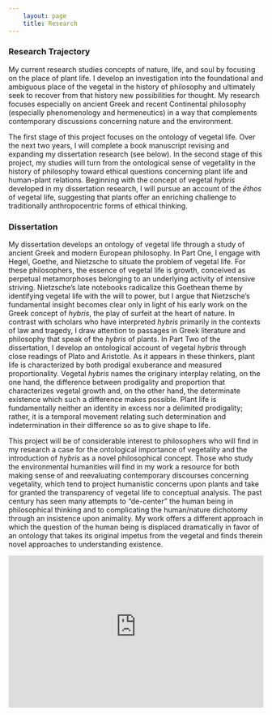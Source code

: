 ```yaml
---
    layout: page
    title: Research
---
```


<!-- {% include image.html src="/images/research-head.png" %} -->

### Research Trajectory

My current research studies concepts of nature, life, and soul by focusing on the place of plant life. I develop an investigation into the foundational and ambiguous place of the vegetal in the history of philosophy and ultimately seek to recover from that history new possibilities for thought. My research focuses especially on ancient Greek and recent Continental philosophy (especially phenomenology and hermeneutics) in a way that complements contemporary discussions concerning nature and the environment.

The first stage of this project focuses on the ontology of vegetal life. Over the next two years, I will complete a book manuscript revising and expanding my dissertation research (see below). In the second stage of this project, my studies will turn from the ontological sense
of vegetality in the history of philosophy toward ethical questions concerning plant life and human-plant relations. Beginning with the concept of vegetal *hybris* developed in my dissertation research, I will pursue an account of the *ēthos* of vegetal life, suggesting that plants offer an enriching challenge to traditionally anthropocentric forms of ethical thinking.

### Dissertation

My dissertation develops an ontology of vegetal life through a study of ancient Greek and modern European philosophy. In Part One, I engage with Hegel, Goethe, and Nietzsche to situate the problem of vegetal life. For these philosophers, the essence of vegetal life is growth, conceived as perpetual metamorphoses belonging to an underlying activity of intensive striving. Nietzsche’s late notebooks radicalize this Goethean theme by identifying vegetal life with the will to power, but I argue that Nietzsche’s fundamental insight becomes clear only in light of his early work on the Greek concept of *hybris*, the play of surfeit at the heart of nature. In contrast with scholars who have interpreted *hybris* primarily in the contexts of law and tragedy, I draw attention to passages in Greek literature and philosophy that speak of the *hybris* of plants. In Part Two of the dissertation, I develop an ontological account of vegetal *hybris* through close readings of Plato and Aristotle. As it appears in these thinkers, plant life is characterized by both prodigal exuberance and measured proportionality. Vegetal *hybris* names the originary interplay relating, on the one hand, the difference between prodigality and proportion that characterizes vegetal growth and, on the other hand, the determinate existence which such a difference makes possible. Plant life is fundamentally neither an identity in excess nor a delimited prodigality; rather, it is a temporal movement relating such determination and indetermination in their difference so as to give shape to life.

This project will be of considerable interest to philosophers who will find in my research a case for the ontological importance of vegetality and the introduction of *hybris* as a novel philosophical concept. Those who study the environmental humanities will find in my work a resource for both making sense of and reevaluating contemporary discourses concerning vegetality, which tend to project humanistic concerns upon plants and take for granted the transparency of vegetal life to conceptual analysis. The past century has seen many attempts to “de-center” the human being in philosophical thinking and to complicating the human/nature dichotomy through an insistence upon animality. My work offers a different approach in which the question of the human being is displaced dramatically in favor of an ontology that takes its original impetus from the vegetal and finds therein novel approaches to understanding existence.

<iframe width="100%" height="300" src="https://www.youtube-nocookie.com/embed/w77zPAtVTuI?controls=0&rel=0&color=white" frameborder="0" allow="encrypted-media; gyroscope; picture-in-picture" allowfullscreen></iframe>
